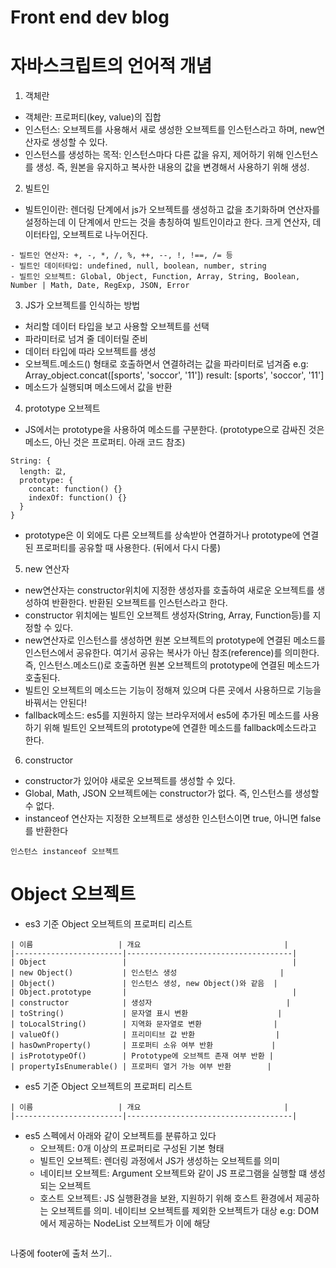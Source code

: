 # Front end dev blog

# 자바스크립트의 언어적 개념
1. 객체란
- 객체란: 프로퍼티(key, value)의 집합
- 인스턴스: 오브젝트를 사용해서 새로 생성한 오브젝트를 인스턴스라고 하며, new연산자로 생성할 수 있다.
- 인스턴스를 생성하는 목적: 인스턴스마다 다른 값을 유지, 제어하기 위해 인스턴스를 생성. 즉, 원본을 유지하고 복사한 내용의 값을 변경해서 사용하기 위해 생성.

2. 빌트인
- 빌트인이란: 렌더링 단계에서 js가 오브젝트를 생성하고 값을 초기화하며 연산자를 설정하는데 이 단계에서 만드는 것을 총칭하여 빌트인이라고 한다. 크게 연산자, 데이터타입, 오브젝트로 나누어진다.

```
- 빌트인 연산자: +, -, *, /, %, ++, --, !, !==, /= 등
- 빌트인 데이터타입: undefined, null, boolean, number, string
- 빌트인 오브젝트: Global, Object, Function, Array, String, Boolean, Number | Math, Date, RegExp, JSON, Error 
```

3. JS가 오브젝트를 인식하는 방법
- 처리할 데이터 타입을 보고 사용할 오브젝트를 선택
- 파라미터로 넘겨 줄 데이터릴 준비
- 데이터 타입에 따라 오브젝트를 생성
- 오브젝트.메소드() 형태로 호출하면서 연결하려는 값을 파라미터로 넘겨줌
e.g: Array_object.concat([sports', 'soccor', '11'])
result: [sports', 'soccor', '11']
- 메소드가 실행되며 메소드에서 값을 반환 

4. prototype 오브젝트
- JS에서는 prototype을 사용하여 메소드를 구분한다. 
(prototype으로 감싸진 것은 메소드, 아닌 것은 프로퍼티. 아래 코드 참조)

```
String: {
  length: 값,
  prototype: {
    concat: function() {}
    indexOf: function() {}
  }
}
```
- prototype은 이 외에도 다른 오브젝트를 상속받아 연결하거나 prototype에 연결된 프로퍼티를 공유할 때 사용한다. (뒤에서 다시 다룸)

5. new 연산자
- new연산자는 constructor위치에 지정한 생성자를 호출하여 새로운 오브젝트를 생성하여 반환한다. 반환된 오브젝트를 인스턴스라고 한다.
- constructor 위치에는 빌트인 오브젝트 생성자(String, Array, Function등)를 지정할 수 있다.
- new연산자로 인스턴스를 생성하면 원본 오브젝트의 prototype에 연결된 메소드를 인스턴스에서 공유한다. 여기서 공유는 복사가 아닌 참조(reference)를 의미한다. 즉, 인스턴스.메소드()로 호출하면 원본 오브젝트의 prototype에 연결된 메소드가 호출된다.
- 빌트인 오브젝트의 메소드는 기능이 정해져 있으며 다른 곳에서 사용하므로 기능을 바꿔서는 안된다!
- fallback메소드: es5를 지원하지 않는 브라우저에서 es5에 추가된 메소드를 사용하기 위해 빌트인 오브젝트의 prototype에 연결한 메소드를 fallback메소드라고 한다.

6. constructor
- constructor가 있어야 새로운 오브젝트를 생성할 수 있다.
- Global, Math, JSON 오브젝트에는 constructor가 없다. 즉, 인스턴스를 생성할 수 없다.
- instanceof 연산자는 지정한 오브젝트로 생성한 인스턴스이면 true, 아니면 false를 반환한다
```
인스턴스 instanceof 오브젝트
```

# Object 오브젝트
- es3 기준 Object 오브젝트의 프로퍼티 리스트
```
| 이름                   | 개요                                |
|------------------------|-------------------------------------|
| Object                 |                                     |
| new Object()           | 인스턴스 생성                       |
| Object()               | 인스턴스 생성, new Object()와 같음  |
| Object.prototype       |                                     |
| constructor            | 생성자                              |
| toString()             | 문자열 표시 변환                    |
| toLocalString()        | 지역화 문자열로 변환                |
| valueOf()              | 프리미티브 값 반환                  |
| hasOwnProperty()       | 프로퍼티 소유 여부 반환             |
| isPrototypeOf()        | Prototype에 오브젝트 존재 여부 반환 |
| propertyIsEnumerable() | 프로퍼티 열거 가능 여부 반환        |
```
- es5 기준 Object 오브젝트의 프로퍼티 리스트
```
| 이름                   | 개요                                |
|------------------------|-------------------------------------|

```
- es5 스펙에서 아래와 같이 오브젝트를 분류하고 있다
  * 오브젝트: 0개 이상의 프로퍼티로 구성된 기본 형태
  * 빌트인 오브젝트: 렌더링 과정에서 JS가 생성하는 오브젝트를 의미
  * 네이티브 오브젝트: Argument 오브젝트와 같이 JS 프로그램을 실행할 떄 생성되는 오브젝트
  * 호스트 오브젝트: JS 실행환경을 보완, 지원하기 위해 호스트 환경에서 제공하는 오브젝트를 의미. 네이티브 오브젝트를 제외한 오브젝트가 대상
  e.g: DOM에서 제공하는 NodeList 오브젝트가 이에 해당


```

```





나중에 footer에 출처 쓰기..

